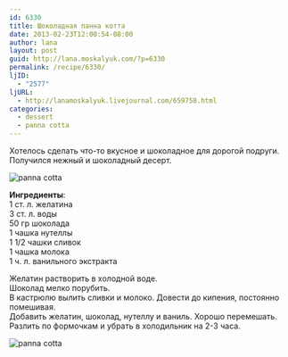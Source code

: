 ```yaml
---
id: 6330
title: Шоколадная панна котта
date: 2013-02-23T12:00:54-08:00
author: lana
layout: post
guid: http://lana.moskalyuk.com/?p=6330
permalink: /recipe/6330/
ljID:
  - "2577"
ljURL:
  - http://lanamoskalyuk.livejournal.com/659758.html
categories:
  - dessert
  - panna cotta
---
```

Хотелось сделать что-то вкусное и шоколадное для дорогой подруги. Получился нежный и шоколадный десерт.

![panna cotta](http://farm9.staticflickr.com/8236/8500281263_c268966c46_c.jpg) 

**Ингредиенты**:  
1 ст. л. желатина  
3 ст. л. воды  
50 гр шоколада  
1 чашка нутеллы  
1 1/2 чашки сливок  
1 чашка молока  
1 ч. л. ванильного экстракта

Желатин растворить в холодной воде.  
Шоколад мелко порубить.  
В кастрюлю вылить сливки и молоко. Довести до кипения, постоянно помешивая.  
Добавить желатин, шоколад, нутеллу и ваниль. Хорошо перемешать.  
Разлить по формочкам и убрать в холодильник на 2-3 часа.

![panna cotta](http://farm9.staticflickr.com/8094/8501388170_b2b076669c_c.jpg)